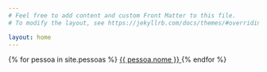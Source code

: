 ```yaml
---
# Feel free to add content and custom Front Matter to this file.
# To modify the layout, see https://jekyllrb.com/docs/themes/#overriding-theme-defaults

layout: home
---
```


<div>
    {% for pessoa in site.pessoas %}
        <a href="{{ pessoa.url }}">  {{ pessoa.nome }} </a>
    {% endfor %}
</div>